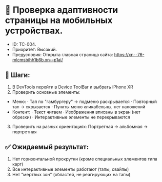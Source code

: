 # 🧪 Проверка адаптивности страницы на мобильных устройствах.
- ID: TC-004.
- Приоритет: Высокий.
- Предусловия: Открыта главная страница сайта: https://xn--76-mlcmsbihh1b6b.xn--p1ai/ 
 
## 🔄 Шаги:
1. В DevTools перейти в Device ToolBar и выбрать iPhone XR
2. Проверить основные элементы:
  - Меню:
     · Тап по "гамбургеру" → подменю раскрывается
     · Повторный тап → скрывается
     · Пункты меню кликабельны, нет наложений
  - Контент:
     · Текст читаем 
	 · Изображения вписаны в экран (нет обрезки)
     · Интерактивные элементы не перекрываются
3. Проверить на разных ориентациях: Портретная → альбомная → портретная

## ✅ Ожидаемый результат:
1. Нет горизонтальной прокрутки (кроме специальных элементов типа карт)
2. Все интерактивные элементы работают (тапы, свайпы)
3. Нет "мертвых зон" (областей, не реагирующих на тапы)
